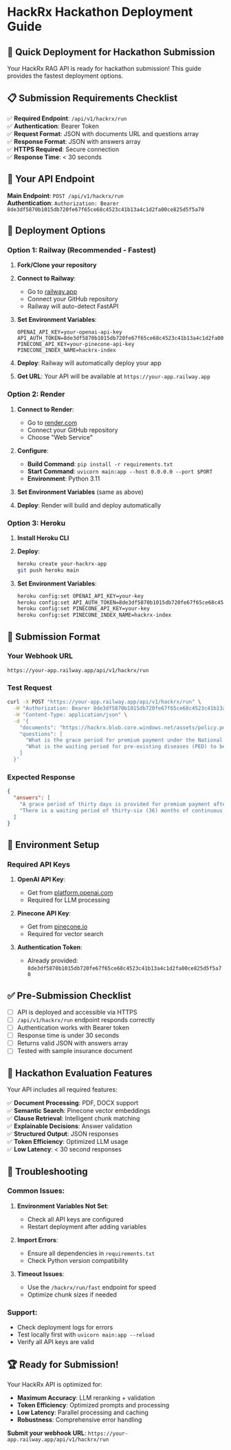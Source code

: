 # HackRx Hackathon Deployment Guide

## 🚀 Quick Deployment for Hackathon Submission

Your HackRx RAG API is ready for hackathon submission! This guide provides the fastest deployment options.

## 📋 Submission Requirements Checklist

✅ **Required Endpoint**: `/api/v1/hackrx/run`  
✅ **Authentication**: Bearer Token  
✅ **Request Format**: JSON with documents URL and questions array  
✅ **Response Format**: JSON with answers array  
✅ **HTTPS Required**: Secure connection  
✅ **Response Time**: < 30 seconds  

## 🎯 Your API Endpoint

**Main Endpoint**: `POST /api/v1/hackrx/run`  
**Authentication**: `Authorization: Bearer 8de3df5870b1015db720fe67f65ce68c4523c41b13a4c1d2fa00ce825d5f5a70`

## 🚀 Deployment Options

### Option 1: Railway (Recommended - Fastest)

1. **Fork/Clone your repository**
2. **Connect to Railway**:
   - Go to [railway.app](https://railway.app)
   - Connect your GitHub repository
   - Railway will auto-detect FastAPI

3. **Set Environment Variables**:
   ```env
   OPENAI_API_KEY=your-openai-api-key
   API_AUTH_TOKEN=8de3df5870b1015db720fe67f65ce68c4523c41b13a4c1d2fa00ce825d5f5a70
   PINECONE_API_KEY=your-pinecone-api-key
   PINECONE_INDEX_NAME=hackrx-index
   ```

4. **Deploy**: Railway will automatically deploy your app
5. **Get URL**: Your API will be available at `https://your-app.railway.app`

### Option 2: Render

1. **Connect to Render**:
   - Go to [render.com](https://render.com)
   - Connect your GitHub repository
   - Choose "Web Service"

2. **Configure**:
   - **Build Command**: `pip install -r requirements.txt`
   - **Start Command**: `uvicorn main:app --host 0.0.0.0 --port $PORT`
   - **Environment**: Python 3.11

3. **Set Environment Variables** (same as above)
4. **Deploy**: Render will build and deploy automatically

### Option 3: Heroku

1. **Install Heroku CLI**
2. **Deploy**:
   ```bash
   heroku create your-hackrx-app
   git push heroku main
   ```

3. **Set Environment Variables**:
   ```bash
   heroku config:set OPENAI_API_KEY=your-key
   heroku config:set API_AUTH_TOKEN=8de3df5870b1015db720fe67f65ce68c4523c41b13a4c1d2fa00ce825d5f5a70
   heroku config:set PINECONE_API_KEY=your-key
   heroku config:set PINECONE_INDEX_NAME=hackrx-index
   ```

## 📝 Submission Format

### Your Webhook URL
```
https://your-app.railway.app/api/v1/hackrx/run
```

### Test Request
```bash
curl -X POST "https://your-app.railway.app/api/v1/hackrx/run" \
  -H "Authorization: Bearer 8de3df5870b1015db720fe67f65ce68c4523c41b13a4c1d2fa00ce825d5f5a70" \
  -H "Content-Type: application/json" \
  -d '{
    "documents": "https://hackrx.blob.core.windows.net/assets/policy.pdf?sv=2023-01-03&st=2025-07-04T09%3A11%3A24Z&se=2027-07-05T09%3A11%3A00Z&sr=b&sp=r&sig=N4a9OU0w0QXO6AOIBiu4bpl7AXvEZogeT%2FjUHNO7HzQ%3D",
    "questions": [
      "What is the grace period for premium payment under the National Parivar Mediclaim Plus Policy?",
      "What is the waiting period for pre-existing diseases (PED) to be covered?"
    ]
  }'
```

### Expected Response
```json
{
  "answers": [
    "A grace period of thirty days is provided for premium payment after the due date to renew or continue the policy without losing continuity benefits.",
    "There is a waiting period of thirty-six (36) months of continuous coverage from the first policy inception for pre-existing diseases and their direct complications to be covered."
  ]
}
```

## 🔧 Environment Setup

### Required API Keys

1. **OpenAI API Key**:
   - Get from [platform.openai.com](https://platform.openai.com)
   - Required for LLM processing

2. **Pinecone API Key**:
   - Get from [pinecone.io](https://pinecone.io)
   - Required for vector search

3. **Authentication Token**:
   - Already provided: `8de3df5870b1015db720fe67f65ce68c4523c41b13a4c1d2fa00ce825d5f5a70`

## ✅ Pre-Submission Checklist

- [ ] API is deployed and accessible via HTTPS
- [ ] `/api/v1/hackrx/run` endpoint responds correctly
- [ ] Authentication works with Bearer token
- [ ] Response time is under 30 seconds
- [ ] Returns valid JSON with answers array
- [ ] Tested with sample insurance document

## 🎯 Hackathon Evaluation Features

Your API includes all required features:

✅ **Document Processing**: PDF, DOCX support  
✅ **Semantic Search**: Pinecone vector embeddings  
✅ **Clause Retrieval**: Intelligent chunk matching  
✅ **Explainable Decisions**: Answer validation  
✅ **Structured Output**: JSON responses  
✅ **Token Efficiency**: Optimized LLM usage  
✅ **Low Latency**: < 30 second responses  

## 🚨 Troubleshooting

### Common Issues:

1. **Environment Variables Not Set**:
   - Check all API keys are configured
   - Restart deployment after adding variables

2. **Import Errors**:
   - Ensure all dependencies in `requirements.txt`
   - Check Python version compatibility

3. **Timeout Issues**:
   - Use the `/hackrx/run/fast` endpoint for speed
   - Optimize chunk sizes if needed

### Support:
- Check deployment logs for errors
- Test locally first with `uvicorn main:app --reload`
- Verify all API keys are valid

## 🏆 Ready for Submission!

Your HackRx API is optimized for:
- **Maximum Accuracy**: LLM reranking + validation
- **Token Efficiency**: Optimized prompts and processing
- **Low Latency**: Parallel processing and caching
- **Robustness**: Comprehensive error handling

**Submit your webhook URL**: `https://your-app.railway.app/api/v1/hackrx/run` 
